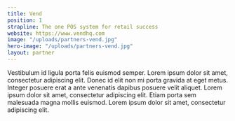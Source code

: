 ```yaml
---
title: Vend
position: 1
strapline: The one POS system for retail success
website: https://www.vendhq.com
image: "/uploads/partners-vend.jpg"
hero-image: "/uploads/partners-vend.jpg"
layout: partner
---
```


Vestibulum id ligula porta felis euismod semper. Lorem ipsum dolor sit amet, consectetur adipiscing elit. Donec id elit non mi porta gravida at eget metus. Integer posuere erat a ante venenatis dapibus posuere velit aliquet. Lorem ipsum dolor sit amet, consectetur adipiscing elit. Etiam porta sem malesuada magna mollis euismod. Lorem ipsum dolor sit amet, consectetur adipiscing elit.